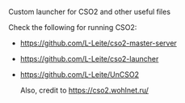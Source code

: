 Custom launcher for CSO2 and other useful files

Check the following for running CSO2:

- https://github.com/L-Leite/cso2-master-server
- https://github.com/L-Leite/cso2-launcher
- https://github.com/L-Leite/UnCSO2

  Also, credit to https://cso2.wohlnet.ru/
